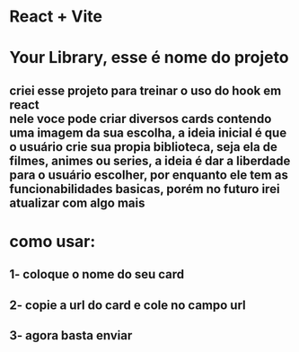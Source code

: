 # React + Vite

# Your Library, esse é nome do projeto

## criei esse projeto para treinar o uso do hook em react <br> nele voce pode criar diversos cards contendo uma imagem da sua escolha, a ideia inicial é que o usuário crie sua propia biblioteca, seja ela de filmes, animes ou series, a ideia é dar a liberdade para o usuário escolher, por enquanto ele tem as funcionabilidades basicas, porém no futuro irei atualizar com algo mais

# como usar:

## 1- coloque o nome do seu card

## 2- copie a url do card e cole no campo url

## 3- agora basta enviar
